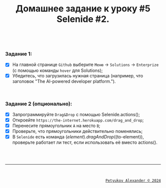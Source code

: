 # <p align="center">Домашнее задание к уроку #5 <br> Selenide #2.</p>

</br>
</br>

### Задание 1:
- [x] На главной странице `Github` выберите `Меню` -> `Solutions` -> `Enterprize` (с помощью команды `hover` для Solutions);
- [x] Убедитесь, что загрузилась нужная страница (например, что заголовок "The Al-powered developer platform.").

</br>

### Задание 2 (опционально):
- [x] Запрограммируйте `Drag&Drop` с помощью Selenide.actions();
- [x] Откроейте `https://the-internet.herokuapp.com/drag_and_drop`;
- [x] Перенесите прямоугольник `A` на место `B`;
- [x] Проверьте, что прямоугольники действительно поменялись;
- [x] В `Selenide` есть команда $(element).dragAndDrop($(to-element)), проверьте работает ли тест, если использовать её вместо actions().

</br>
</br>


---

</br>

<a><p align="right">[`Petyukov Alexander © 2024`](https://github.com/SandroUnknown)</p></a>
